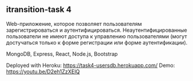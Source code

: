 ## itransition-task 4

Web-приложение, которое позволяет пользователям зарегистрироваться и аутентифицироваться. Неаутентифицированные пользователи не имеют доступа к управлению пользователями (могут достучаться только к форме регистрации или форме аутентификации).

MongoDB, Express, React, Node.js, Bootstrap

Deployed with Heroku: https://task4-usersdb.herokuapp.com/
Demo: https://youtu.be/D2eh1ZzXElQ
